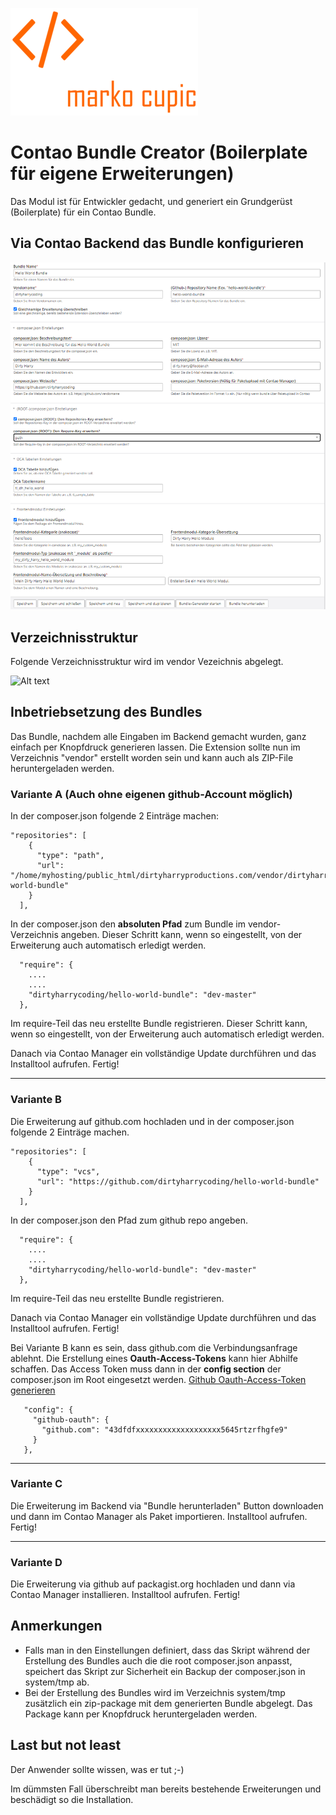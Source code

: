 ![Alt text](src/Resources/public/logo.png?raw=true "Marko Cupic")


# Contao Bundle Creator (Boilerplate für eigene Erweiterungen)

Das Modul ist für Entwickler gedacht, und generiert ein Grundgerüst (Boilerplate) für ein Contao Bundle.


## Via Contao Backend das Bundle konfigurieren

![Alt text](src/Resources/public/backend.png?raw=true "Backend")


## Verzeichnisstruktur
Folgende Verzeichnisstruktur wird im vendor Vezeichnis abgelegt.

![Alt text](src/Resources/public/file-tree.png?raw=true "Verzeichnisstruktur")


## Inbetriebsetzung des Bundles
Das Bundle, nachdem alle Eingaben im Backend gemacht wurden, ganz einfach per Knopfdruck generieren lassen. Die Extension sollte nun im Verzeichnis "vendor" erstellt worden sein und kann auch als ZIP-File heruntergeladen werden.

### Variante A (Auch ohne eigenen github-Account möglich)
In der composer.json folgende 2 Einträge machen:
```
"repositories": [
    {
      "type": "path",
      "url": "/home/myhosting/public_html/dirtyharryproductions.com/vendor/dirtyharrycoding/hello-world-bundle"
    }
  ],
```
In der composer.json den **absoluten Pfad** zum Bundle im vendor-Verzeichnis angeben. Dieser Schritt kann, wenn so eingestellt, von der Erweiterung auch automatisch erledigt werden.
```
  "require": {
    ....
    ....
    "dirtyharrycoding/hello-world-bundle": "dev-master"
  },
```
Im require-Teil das neu erstellte Bundle registrieren. Dieser Schritt kann, wenn so eingestellt, von der Erweiterung auch automatisch erledigt werden.

Danach via Contao Manager ein vollständige Update durchführen und das Installtool aufrufen. Fertig!

___

### Variante B
Die Erweiterung auf github.com hochladen und in der composer.json folgende 2 Einträge machen.
```
"repositories": [
    {
      "type": "vcs",
      "url": "https://github.com/dirtyharrycoding/hello-world-bundle"
    }
  ],
```
In der composer.json den Pfad zum github repo angeben.
```
  "require": {
    ....
    ....
    "dirtyharrycoding/hello-world-bundle": "dev-master"
  },
```
Im require-Teil das neu erstellte Bundle registrieren. 

Danach via Contao Manager ein vollständige Update durchführen und das Installtool aufrufen. Fertig!

Bei Variante B kann es sein, dass github.com die Verbindungsanfrage ablehnt. Die Erstellung eines **Oauth-Access-Tokens** kann hier Abhilfe schaffen.
Das Access Token muss dann in der **config section** der composer.json im Root eingesetzt werden. [Github Oauth-Access-Token generieren](https://docs.github.com/en/github/authenticating-to-github/creating-a-personal-access-token)
```
   "config": {
     "github-oauth": {
       "github.com": "43dfdfxxxxxxxxxxxxxxxxxxx5645rtzrfhgfe9"
     }
   },
```

___

### Variante C
Die Erweiterung im Backend via "Bundle herunterladen" Button downloaden und dann im Contao Manager als Paket importieren.
Installtool aufrufen. Fertig!

___

### Variante D
Die Erweiterung via github auf packagist.org hochladen und dann via Contao Manager installieren.
Installtool aufrufen. Fertig!

## Anmerkungen
* Falls man in den Einstellungen definiert, dass das Skript während der Erstellung des Bundles auch die die root composer.json anpasst, speichert das Skript zur Sicherheit ein Backup der composer.json in system/tmp ab.
* Bei der Erstellung des Bundles wird im Verzeichnis system/tmp zusätzlich ein zip-package mit dem generierten Bundle abgelegt. Das Package kann per Knopfdruck heruntergeladen werden.

## Last but not least
Der Anwender sollte wissen, was er tut ;-)

Im dümmsten Fall überschreibt man bereits bestehende Erweiterungen und beschädigt so die Installation.
